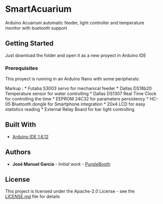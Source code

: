 # SmartAcuarium

Arduino Acuarium automatic feeder, light controller and temperature monitor with buetooth support

## Getting Started

Just download the folder and open it as a new proyect in Arduino IDE

### Prerequisites

This proyect is running in an Arduino Nano with some peripherals:

Markup : * Futaba S3003 servo for mechanical feeder
         * Dallas DS18b20 Temperature sensor for water controlling
         * Dallas DS1307 Real Time Clock for controlling the time
         * EEPROM 24C32 for parameters persistency
         * HC-05 Bluetooth dongle for Smartphone integration
         * 20x4 LCD for easy statistics reading
         * External Relay Board for bar light controlling 



## Built With

* [Arduino IDE 1.6.12](https://blog.arduino.cc/2016/09/22/ide-1-6-12-released-with-sierra-support-and-more/)

## Authors

* **José Manuel García** - *Initial work* - [PurpleBooth](https://github.com/josejn)


## License

This project is licensed under the Apache-2.0 License - see the [LICENSE.md](LICENSE.md) file for details



